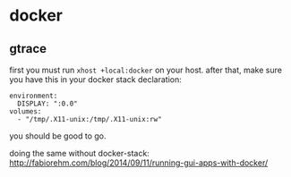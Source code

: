 # docker

## gtrace

first you must run `xhost +local:docker` on your host.
after that, make sure you have this in your docker stack declaration:

    environment:
      DISPLAY: ":0.0"
    volumes:
      - "/tmp/.X11-unix:/tmp/.X11-unix:rw"

you should be good to go.

doing the same without docker-stack:
    http://fabiorehm.com/blog/2014/09/11/running-gui-apps-with-docker/


